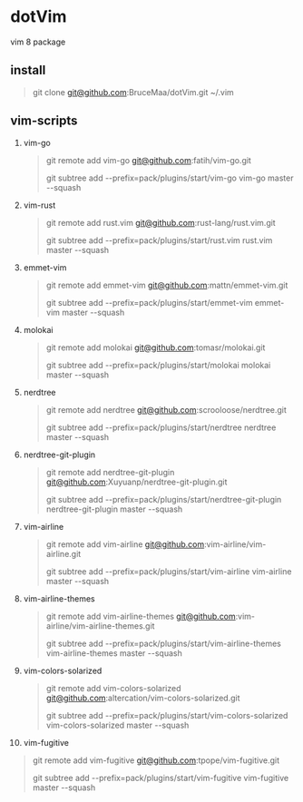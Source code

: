 # dotVim

vim 8 package

## install

> git clone git@github.com:BruceMaa/dotVim.git ~/.vim

## vim-scripts

1. vim-go

   > git remote add vim-go git@github.com:fatih/vim-go.git
   > 
   > git subtree add --prefix=pack/plugins/start/vim-go vim-go master --squash

2. vim-rust

   > git remote add rust.vim git@github.com:rust-lang/rust.vim.git
   > 
   > git subtree add --prefix=pack/plugins/start/rust.vim rust.vim master --squash

3. emmet-vim

   > git remote add emmet-vim git@github.com:mattn/emmet-vim.git
   > 
   > git subtree add --prefix=pack/plugins/start/emmet-vim emmet-vim master --squash

4. molokai

   > git remote add molokai git@github.com:tomasr/molokai.git
   > 
   > git subtree add --prefix=pack/plugins/start/molokai molokai master --squash

5. nerdtree

   > git remote add nerdtree git@github.com:scrooloose/nerdtree.git
   > 
   > git subtree add --prefix=pack/plugins/start/nerdtree nerdtree master --squash

6. nerdtree-git-plugin

   > git remote add nerdtree-git-plugin git@github.com:Xuyuanp/nerdtree-git-plugin.git
   > 
   > git subtree add --prefix=pack/plugins/start/nerdtree-git-plugin nerdtree-git-plugin master --squash

7. vim-airline

   > git remote add vim-airline git@github.com:vim-airline/vim-airline.git
   > 
   > git subtree add --prefix=pack/plugins/start/vim-airline vim-airline master --squash

8. vim-airline-themes

   > git remote add vim-airline-themes git@github.com:vim-airline/vim-airline-themes.git
   > 
   > git subtree add --prefix=pack/plugins/start/vim-airline-themes vim-airline-themes master --squash

9. vim-colors-solarized

   > git remote add vim-colors-solarized git@github.com:altercation/vim-colors-solarized.git
   > 
   > git subtree add --prefix=pack/plugins/start/vim-colors-solarized vim-colors-solarized master --squash

10. vim-fugitive

   > git remote add vim-fugitive git@github.com:tpope/vim-fugitive.git
   > 
   > git subtree add --prefix=pack/plugins/start/vim-fugitive vim-fugitive master --squash

